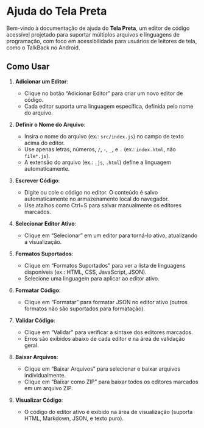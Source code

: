 # Ajuda do Tela Preta

Bem-vindo à documentação de ajuda do **Tela Preta**, um editor de código acessível projetado para suportar múltiplos arquivos e linguagens de programação, com foco em acessibilidade para usuários de leitores de tela, como o TalkBack no Android.

## Como Usar

1. **Adicionar um Editor**:
   - Clique no botão “Adicionar Editor” para criar um novo editor de código.
   - Cada editor suporta uma linguagem específica, definida pelo nome do arquivo.

2. **Definir o Nome do Arquivo**:
   - Insira o nome do arquivo (ex.: `src/index.js`) no campo de texto acima do editor.
   - Use apenas letras, números, `/`, `-`, `_`, e `.` (ex.: `index.html`, não `file*.js`).
   - A extensão do arquivo (ex.: `.js`, `.html`) define a linguagem automaticamente.

3. **Escrever Código**:
   - Digite ou cole o código no editor. O conteúdo é salvo automaticamente no armazenamento local do navegador.
   - Use atalhos como Ctrl+S para salvar manualmente os editores marcados.

4. **Selecionar Editor Ativo**:
   - Clique em “Selecionar” em um editor para torná-lo ativo, atualizando a visualização.

5. **Formatos Suportados**:
   - Clique em “Formatos Suportados” para ver a lista de linguagens disponíveis (ex.: HTML, CSS, JavaScript, JSON).
   - Selecione uma linguagem para aplicar ao editor ativo.

6. **Formatar Código**:
   - Clique em “Formatar” para formatar JSON no editor ativo (outros formatos não são suportados para formatação).

7. **Validar Código**:
   - Clique em “Validar” para verificar a sintaxe dos editores marcados.
   - Erros são exibidos abaixo de cada editor e na área de validação geral.

8. **Baixar Arquivos**:
   - Clique em “Baixar Arquivos” para selecionar e baixar arquivos individualmente.
   - Clique em “Baixar como ZIP” para baixar todos os editores marcados em um arquivo ZIP.

9. **Visualizar Código**:
   - O código do editor ativo é exibido na área de visualização (suporta HTML, Markdown, JSON, e texto puro).

##